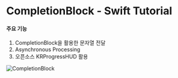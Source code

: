 # CompletionBlock - Swift Tutorial


#### 주요 기능
1. CompletionBlock을 활용한 문자열 전달
2. Asynchronous Processing
3. 오픈소스 KRProgressHUD 활용

![CompletionBlock](https://user-images.githubusercontent.com/57958360/136364209-f96133d5-5642-4034-9930-6b3992bc67e6.gif)
